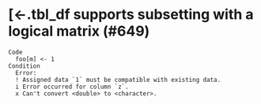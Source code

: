 # [<-.tbl_df supports subsetting with a logical matrix (#649)

    Code
      foo[m] <- 1
    Condition
      Error:
      ! Assigned data `1` must be compatible with existing data.
      i Error occurred for column `z`.
      x Can't convert <double> to <character>.

